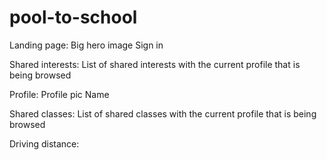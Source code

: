 # pool-to-school

Landing page:
Big hero image
Sign in

Shared interests:
List of shared interests with the current profile that is being browsed

Profile:
Profile pic
Name

Shared classes:
List of shared classes with the current profile that is being browsed

Driving distance:
